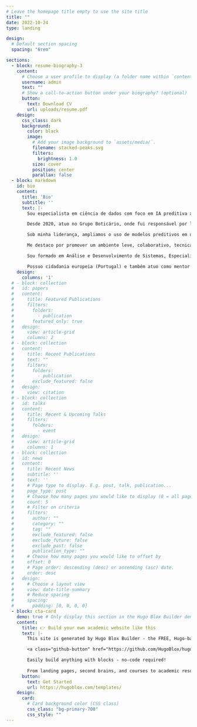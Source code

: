 ```yaml
---
# Leave the homepage title empty to use the site title
title: ""
date: 2022-10-24
type: landing

design:
  # Default section spacing
  spacing: "6rem"

sections:
  - block: resume-biography-3
    content:
      # Choose a user profile to display (a folder name within `content/authors/`)
      username: admin
      text: ""
      # Show a call-to-action button under your biography? (optional)
      button:
        text: Download CV
        url: uploads/resume.pdf
    design:
      css_class: dark
      background:
        color: black
        image:
          # Add your image background to `assets/media/`.
          filename: stacked-peaks.svg
          filters:
            brightness: 1.0
          size: cover
          position: center
          parallax: false
  - block: markdown
    id: bio
    content:
      title: 'Bio'
      subtitle: ''
      text: |-
        Sou especialista em ciência de dados com foco em IA preditiva aplicada ao planejamento de demanda, atuando em uma das maiores operações de supply chain da América Latina.

        Desde 2020, atuo no Grupo Boticário, onde fui responsável por liderar uma evolução significativa na aplicação de modelos de IA preditiva voltados ao processo de S&OP. Fui promovido de cientista de dados a coordenador em 2022 e, atualmente, lidero uma equipe com 10 profissionais (cientistas de dados e engenheiros de ML) dedicada ao desenvolvimento, sustentação e melhoria contínua de modelos de previsão de demanda e soluções analíticas integradas ao processo de planejamento.

        Sob minha liderança, ampliamos o uso de modelos preditivos em diferentes unidades de negócio e canais de venda do grupo, melhoramos métricas como WMAPE e Bias, desenvolvemos ferramentas que aumentaram a aderência dos planejadores de demanda às previsões geradas e evoluímos em engenharia de software e MLOps, atingindo um alto nível de maturidade técnica. Essas práticas têm sido fundamentais para garantir previsões confiáveis, integradas ao fluxo de decisão e com alto valor percebido pelo negócio.

        Me destaco por promover um ambiente leve, colaborativo, tecnicamente exigente e com diversidade de gênero. Além disso, tenho genuína preocupação com o bem-estar e o desenvolvimento das pessoas. Como resultado, mantemos consistentemente elevados índices de engajamento no Team Culture (plataforma para mensuração do engajamento dos colaboradores).

        Sou formado em Análise e Desenvolvimento de Sistemas, Especialista em Data Science & Big Data e Mestre em Otimização Aplicada. Minha trajetória profissional anterior inclui experiências nos setores portuário, de engenharia, óleo e gás, saúde e e-commerce, o que contribuiu para o desenvolvimento de uma visão sistêmica e um perfil generalista e orientado ao negócio. Também considero como meus pontos fortes o raciocínio lógico apurado, a comunicação clara e a facilidade para nutrir boas relações.

        Possuo cidadania europeia (Portugal) e também atuo como mentor e professor, com paixão por compartilhar conhecimento e apoiar o desenvolvimento de profissionais.
    design:
      columns: '1'
  # - block: collection
  #   id: papers
  #   content:
  #     title: Featured Publications
  #     filters:
  #       folders:
  #         - publication
  #       featured_only: true
  #   design:
  #     view: article-grid
  #     columns: 2
  # - block: collection
  #   content:
  #     title: Recent Publications
  #     text: ""
  #     filters:
  #       folders:
  #         - publication
  #       exclude_featured: false
  #   design:
  #     view: citation
  # - block: collection
  #   id: talks
  #   content:
  #     title: Recent & Upcoming Talks
  #     filters:
  #       folders:
  #         - event
  #   design:
  #     view: article-grid
  #     columns: 1
  # - block: collection
  #   id: news
  #   content:
  #     title: Recent News
  #     subtitle: ''
  #     text: ''
  #     # Page type to display. E.g. post, talk, publication...
  #     page_type: post
  #     # Choose how many pages you would like to display (0 = all pages)
  #     count: 5
  #     # Filter on criteria
  #     filters:
  #       author: ""
  #       category: ""
  #       tag: ""
  #       exclude_featured: false
  #       exclude_future: false
  #       exclude_past: false
  #       publication_type: ""
  #     # Choose how many pages you would like to offset by
  #     offset: 0
  #     # Page order: descending (desc) or ascending (asc) date.
  #     order: desc
  #   design:
  #     # Choose a layout view
  #     view: date-title-summary
  #     # Reduce spacing
  #     spacing:
  #       padding: [0, 0, 0, 0]
  - block: cta-card
    demo: true # Only display this section in the Hugo Blox Builder demo site
    content:
      title: 👉 Build your own academic website like this
      text: |-
        This site is generated by Hugo Blox Builder - the FREE, Hugo-based open source website builder trusted by 250,000+ academics like you.

        <a class="github-button" href="https://github.com/HugoBlox/hugo-blox-builder" data-color-scheme="no-preference: light; light: light; dark: dark;" data-icon="octicon-star" data-size="large" data-show-count="true" aria-label="Star HugoBlox/hugo-blox-builder on GitHub">Star</a>

        Easily build anything with blocks - no-code required!
        
        From landing pages, second brains, and courses to academic resumés, conferences, and tech blogs.
      button:
        text: Get Started
        url: https://hugoblox.com/templates/
    design:
      card:
        # Card background color (CSS class)
        css_class: "bg-primary-700"
        css_style: ""
---
```

